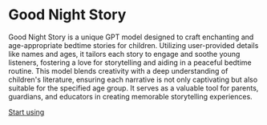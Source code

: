 # Good Night Story

Good Night Story is a unique GPT model designed to craft enchanting and age-appropriate bedtime stories for children. Utilizing user-provided details like names and ages, it tailors each story to engage and soothe young listeners, fostering a love for storytelling and aiding in a peaceful bedtime routine. This model blends creativity with a deep understanding of children's literature, ensuring each narrative is not only captivating but also suitable for the specified age group. It serves as a valuable tool for parents, guardians, and educators in creating memorable storytelling experiences.

[Start using](https://chat.openai.com/g/g-xWBJThBtN-good-night-story)